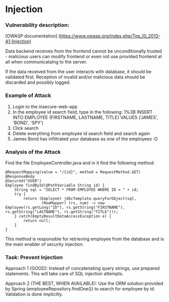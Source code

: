 # Injection

 
### Vulnerability description:

[OWASP documentation] (https://www.owasp.org/index.php/Top_10_2013-A1-Injection)

Data backend receives from the frontend cannot be unconditionally trusted - malicious users can modify frontend or even not use provided frontend at all when communicataing to the server. 

If the data received from the user interacts with database, it should be validated first. Reception of invalid and/or malicious data should be discarded and possibly logged.

### Example of Attack

1. Login to the insecure-web-app
2. In the employee id search field, type in the following: 1%3B INSERT INTO EMPLOYEE (FIRSTNAME, LASTNAME, TITLE) VALUES ('JAMES', 'BOND', 'SPY')
3. Click search
4. Delete everything from employee id search field and search again
5. James Bond has infiltrated your database as one of the employees :O

### Analysis of the Attack

Find the file EmployeeController.java and in it find the following method:

```
@RequestMapping(value = "/{id}", method = RequestMethod.GET)
@ResponseBody
@Secured("USER")
Employee findById(@PathVariable String id) {
	String sql = "SELECT * FROM EMPLOYEE WHERE ID = " + id;
	try {
		return (Employee) jdbcTemplate.queryForObject(sql,
				(RowMapper) (rs, num) -> new Employee(rs.getLong("ID"), rs.getString("FIRSTNAME"), rs.getString("LASTNAME"), rs.getString("TITLE")));
	} catch(EmptyResultDataAccessException e) {
		return null;
	}
}
```

This method is responsible for retrieving employee from the database and is the main enabler of security injection.

### Task: Prevent Injection

Approach 1 (GOOD): 
Instead of concatenating query strings, use prepared statements. This will take care of SQL injection attempts.

Approach 2 (THE BEST, WHEN AVAILABLE):
Use the ORM solution provided by Spring (employeeRepository.findOne()) to search for employee by id. Validation is done implicitly.



